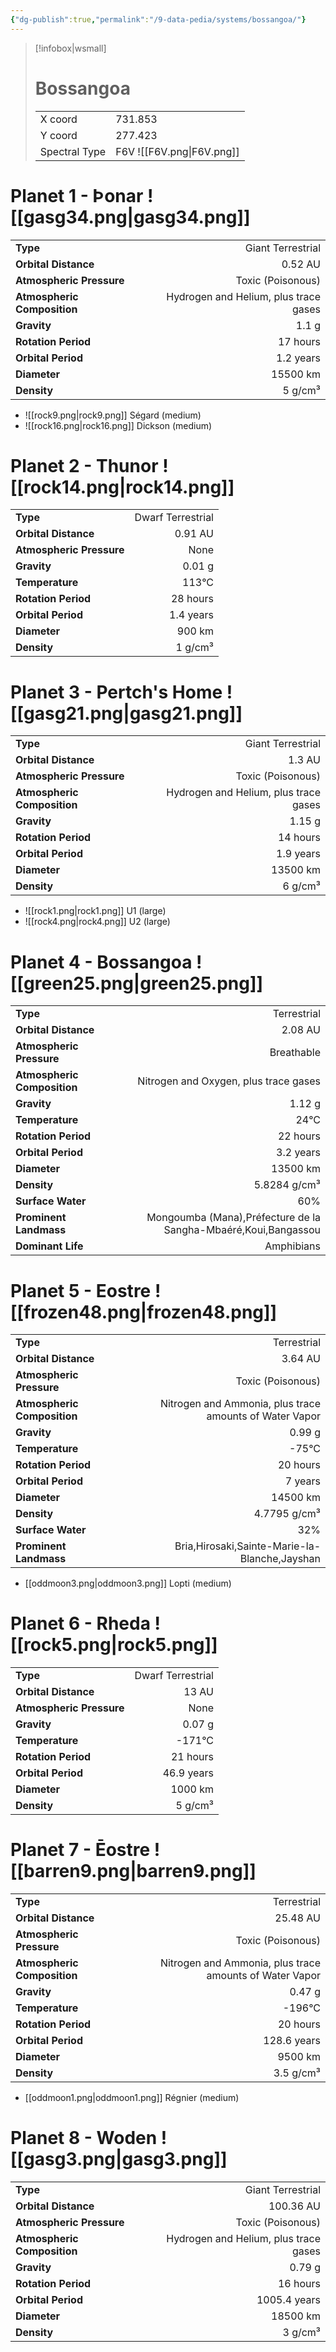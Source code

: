 ```yaml
---
{"dg-publish":true,"permalink":"/9-data-pedia/systems/bossangoa/"}
---
```


> [!infobox|wsmall]
> # Bossangoa
> | | |
> | - | - |
> | X coord | 731.853 |
> | Y coord| 277.423 |
> | Spectral Type | F6V ![[F6V.png\|F6V.png]] |

# Planet 1 - Þonar ![[gasg34.png\|gasg34.png]]
|                             |                           |
| --------------------------- | -------------------------:|
| **Type**                    |             Giant Terrestrial |
| **Orbital Distance**        |   0.52 AU |
| **Atmospheric Pressure**    |       Toxic (Poisonous) |
| **Atmospheric Composition** |      Hydrogen and Helium, plus trace gases |
| **Gravity**                 |        1.1 g |
| **Rotation Period**         |  17 hours |
| **Orbital Period** | 1.2 years |
| **Diameter**                |      15500 km | 
| **Density**                 |    5 g/cm³ |



- ![[rock9.png\|rock9.png]] Ségard (medium)
- ![[rock16.png\|rock16.png]] Dickson (medium)


# Planet 2 - Thunor ![[rock14.png\|rock14.png]]
|                             |                           |
| --------------------------- | -------------------------:|
| **Type**                    |             Dwarf Terrestrial |
| **Orbital Distance**        |   0.91 AU |
| **Atmospheric Pressure**    |       None |
| **Gravity**                 |        0.01 g |
| **Temperature**             |    113°C |
| **Rotation Period**         |  28 hours |
| **Orbital Period** | 1.4 years |
| **Diameter**                |      900 km | 
| **Density**                 |    1 g/cm³ |





# Planet 3 - Pertch's Home ![[gasg21.png\|gasg21.png]]
|                             |                           |
| --------------------------- | -------------------------:|
| **Type**                    |             Giant Terrestrial |
| **Orbital Distance**        |   1.3 AU |
| **Atmospheric Pressure**    |       Toxic (Poisonous) |
| **Atmospheric Composition** |      Hydrogen and Helium, plus trace gases |
| **Gravity**                 |        1.15 g |
| **Rotation Period**         |  14 hours |
| **Orbital Period** | 1.9 years |
| **Diameter**                |      13500 km | 
| **Density**                 |    6 g/cm³ |



- ![[rock1.png\|rock1.png]] U1 (large)
- ![[rock4.png\|rock4.png]] U2 (large)


# Planet 4 - Bossangoa ![[green25.png\|green25.png]]
|                             |                           |
| --------------------------- | -------------------------:|
| **Type**                    |             Terrestrial |
| **Orbital Distance**        |   2.08 AU |
| **Atmospheric Pressure**    |       Breathable |
| **Atmospheric Composition** |      Nitrogen and Oxygen, plus trace gases |
| **Gravity**                 |        1.12 g |
| **Temperature**             |    24°C |
| **Rotation Period**         |  22 hours |
| **Orbital Period** | 3.2 years |
| **Diameter**                |      13500 km | 
| **Density**                 |    5.8284 g/cm³ |
| **Surface Water**           |           60% | 
| **Prominent Landmass**      |         Mongoumba (Mana),Préfecture de la Sangha-Mbaéré,Koui,Bangassou | 
| **Dominant Life**           |         Amphibians |





# Planet 5 - Eostre ![[frozen48.png\|frozen48.png]]
|                             |                           |
| --------------------------- | -------------------------:|
| **Type**                    |             Terrestrial |
| **Orbital Distance**        |   3.64 AU |
| **Atmospheric Pressure**    |       Toxic (Poisonous) |
| **Atmospheric Composition** |      Nitrogen and Ammonia, plus trace amounts of Water Vapor |
| **Gravity**                 |        0.99 g |
| **Temperature**             |    -75°C |
| **Rotation Period**         |  20 hours |
| **Orbital Period** | 7 years |
| **Diameter**                |      14500 km | 
| **Density**                 |    4.7795 g/cm³ |
| **Surface Water**           |           32% | 
| **Prominent Landmass**      |         Bria,Hirosaki,Sainte-Marie-la-Blanche,Jayshan | 



- [[oddmoon3.png\|oddmoon3.png]] Lopti (medium)

# Planet 6 - Rheda ![[rock5.png\|rock5.png]]
|                             |                           |
| --------------------------- | -------------------------:|
| **Type**                    |             Dwarf Terrestrial |
| **Orbital Distance**        |   13 AU |
| **Atmospheric Pressure**    |       None |
| **Gravity**                 |        0.07 g |
| **Temperature**             |    -171°C |
| **Rotation Period**         |  21 hours |
| **Orbital Period** | 46.9 years |
| **Diameter**                |      1000 km | 
| **Density**                 |    5 g/cm³ |





# Planet 7 - Ēostre ![[barren9.png\|barren9.png]]
|                             |                           |
| --------------------------- | -------------------------:|
| **Type**                    |             Terrestrial |
| **Orbital Distance**        |   25.48 AU |
| **Atmospheric Pressure**    |       Toxic (Poisonous) |
| **Atmospheric Composition** |      Nitrogen and Ammonia, plus trace amounts of Water Vapor |
| **Gravity**                 |        0.47 g |
| **Temperature**             |    -196°C |
| **Rotation Period**         |  20 hours |
| **Orbital Period** | 128.6 years |
| **Diameter**                |      9500 km | 
| **Density**                 |    3.5 g/cm³ |



- [[oddmoon1.png\|oddmoon1.png]] Régnier (medium)

# Planet 8 - Woden ![[gasg3.png\|gasg3.png]]
|                             |                           |
| --------------------------- | -------------------------:|
| **Type**                    |             Giant Terrestrial |
| **Orbital Distance**        |   100.36 AU |
| **Atmospheric Pressure**    |       Toxic (Poisonous) |
| **Atmospheric Composition** |      Hydrogen and Helium, plus trace gases |
| **Gravity**                 |        0.79 g |
| **Rotation Period**         |  16 hours |
| **Orbital Period** | 1005.4 years |
| **Diameter**                |      18500 km | 
| **Density**                 |    3 g/cm³ |





